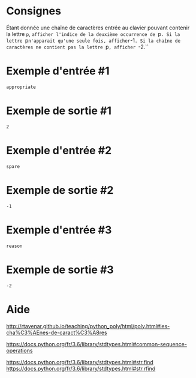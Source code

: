 # Consignes

Étant donnée une chaîne de caractères entrée au clavier pouvant contenir la lettre `p`, `afficher l'indice de la deuxième occurrence de `p`. Si la lettre `p` n'apparait qu'une seule fois, afficher `-1`. Si la chaîne de caractères ne contient pas la lettre `p`, afficher `-2.``

# Exemple d'entrée #1

```
appropriate
```

# Exemple de sortie #1

```
2
```

# Exemple d'entrée #2

```
spare
```

# Exemple de sortie #2

```
-1
```

# Exemple d'entrée #3

```
reason
```

# Exemple de sortie #3

```
-2
```

# Aide

 http://rtavenar.github.io/teaching/python_poly/html/poly.html#les-cha%C3%AEnes-de-caract%C3%A8res

https://docs.python.org/fr/3.6/library/stdtypes.html#common-sequence-operations 

https://docs.python.org/fr/3.6/library/stdtypes.html#str.find
https://docs.python.org/fr/3.6/library/stdtypes.html#str.rfind
